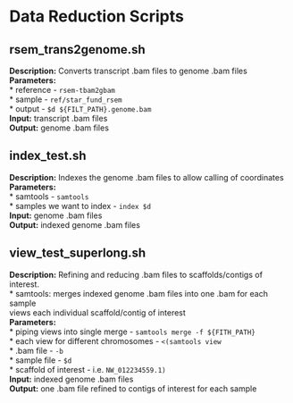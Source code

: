 # Data Reduction Scripts

## rsem_trans2genome.sh
**Description:** Converts transcript .bam files to genome .bam files  
**Parameters:**   
          * reference - `rsem-tbam2gbam`  
          * sample - `ref/star_fund_rsem`  
          * output - `$d ${FILT_PATH}.genome.bam`  
**Input:** transcript .bam files  
**Output:** genome .bam files  

## index_test.sh
**Description:** Indexes the genome .bam files to allow calling of coordinates  
**Parameters:**   
          * samtools - `samtools`  
          * samples we want to index - `index $d`  
**Input:** genome .bam files  
**Output:** indexed genome .bam files  

## view_test_superlong.sh
**Description:** Refining and reducing .bam files to scaffolds/contigs of interest.  
      * samtools: merges indexed genome .bam files into one .bam for each sample  
                 views each individual scaffold/contig of interest  
**Parameters:**   
      * piping views into single merge - `samtools merge -f ${FITH_PATH}`  
      * each view for different chromosomes - `<(samtools view `  
                    * .bam file - `-b`  
                    * sample file - `$d`  
                    * scaffold of interest - i.e. `NW_012234559.1)`  
**Input:** indexed genome .bam files  
**Output:** one .bam file refined to contigs of interest for each sample  
                   
